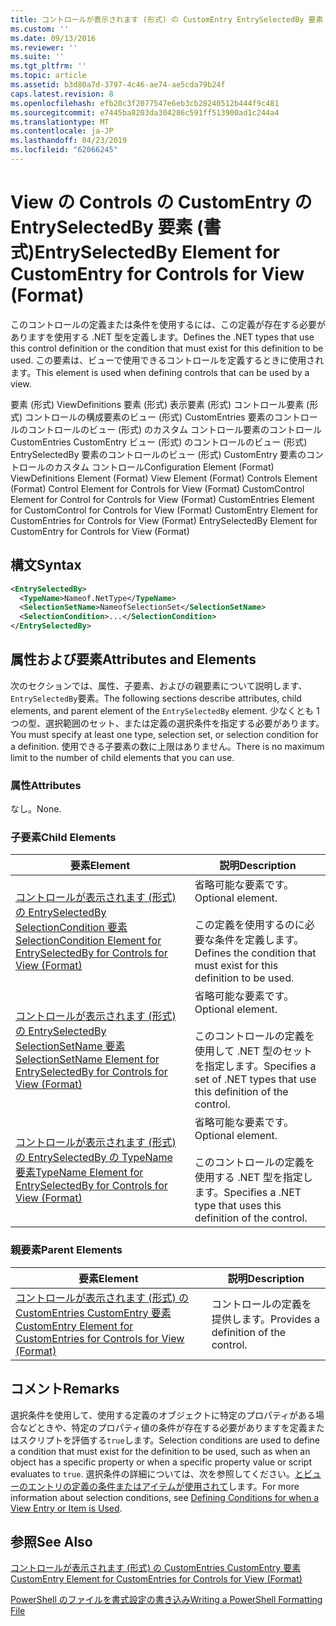 ```yaml
---
title: コントロールが表示されます (形式) の CustomEntry EntrySelectedBy 要素 |Microsoft Docs
ms.custom: ''
ms.date: 09/13/2016
ms.reviewer: ''
ms.suite: ''
ms.tgt_pltfrm: ''
ms.topic: article
ms.assetid: b3d80a7d-3797-4c46-ae74-ae5cda79b24f
caps.latest.revision: 8
ms.openlocfilehash: efb20c3f2077547e6eb3cb28240512b444f9c481
ms.sourcegitcommit: e7445ba8203da304286c591ff513900ad1c244a4
ms.translationtype: MT
ms.contentlocale: ja-JP
ms.lasthandoff: 04/23/2019
ms.locfileid: "62066245"
---
```

# <a name="entryselectedby-element-for-customentry-for-controls-for-view-format"></a><span data-ttu-id="46b4a-102">View の Controls の CustomEntry の EntrySelectedBy 要素 (書式)</span><span class="sxs-lookup"><span data-stu-id="46b4a-102">EntrySelectedBy Element for CustomEntry for Controls for View (Format)</span></span>

<span data-ttu-id="46b4a-103">このコントロールの定義または条件を使用するには、この定義が存在する必要がありますを使用する .NET 型を定義します。</span><span class="sxs-lookup"><span data-stu-id="46b4a-103">Defines the .NET types that use this control definition or the condition that must exist for this definition to be used.</span></span> <span data-ttu-id="46b4a-104">この要素は、ビューで使用できるコントロールを定義するときに使用されます。</span><span class="sxs-lookup"><span data-stu-id="46b4a-104">This element is used when defining controls that can be used by a view.</span></span>

<span data-ttu-id="46b4a-105">要素 (形式) ViewDefinitions 要素 (形式) 表示要素 (形式) コントロール要素 (形式) コントロールの構成要素のビュー (形式) CustomEntries 要素のコントロールのコントロールのビュー (形式) のカスタム コントロール要素のコントロールCustomEntries CustomEntry ビュー (形式) のコントロールのビュー (形式) EntrySelectedBy 要素のコントロールのビュー (形式) CustomEntry 要素のコントロールのカスタム コントロール</span><span class="sxs-lookup"><span data-stu-id="46b4a-105">Configuration Element (Format) ViewDefinitions Element (Format) View Element (Format) Controls Element (Format) Control Element for Controls for View (Format) CustomControl Element for Control for Controls for View (Format) CustomEntries Element for CustomControl for Controls for View (Format) CustomEntry Element for CustomEntries for Controls for View (Format) EntrySelectedBy Element for CustomEntry for Controls for View (Format)</span></span>

## <a name="syntax"></a><span data-ttu-id="46b4a-106">構文</span><span class="sxs-lookup"><span data-stu-id="46b4a-106">Syntax</span></span>

```xml
<EntrySelectedBy>
  <TypeName>Nameof.NetType</TypeName>
  <SelectionSetName>NameofSelectionSet</SelectionSetName>
  <SelectionCondition>...</SelectionCondition>
</EntrySelectedBy>
```

## <a name="attributes-and-elements"></a><span data-ttu-id="46b4a-107">属性および要素</span><span class="sxs-lookup"><span data-stu-id="46b4a-107">Attributes and Elements</span></span>

<span data-ttu-id="46b4a-108">次のセクションでは、属性、子要素、およびの親要素について説明します、`EntrySelectedBy`要素。</span><span class="sxs-lookup"><span data-stu-id="46b4a-108">The following sections describe attributes, child elements, and parent element of the `EntrySelectedBy` element.</span></span> <span data-ttu-id="46b4a-109">少なくとも 1 つの型、選択範囲のセット、または定義の選択条件を指定する必要があります。</span><span class="sxs-lookup"><span data-stu-id="46b4a-109">You must specify at least one type, selection set, or selection condition for a definition.</span></span> <span data-ttu-id="46b4a-110">使用できる子要素の数に上限はありません。</span><span class="sxs-lookup"><span data-stu-id="46b4a-110">There is no maximum limit to the number of child elements that you can use.</span></span>

### <a name="attributes"></a><span data-ttu-id="46b4a-111">属性</span><span class="sxs-lookup"><span data-stu-id="46b4a-111">Attributes</span></span>

<span data-ttu-id="46b4a-112">なし。</span><span class="sxs-lookup"><span data-stu-id="46b4a-112">None.</span></span>

### <a name="child-elements"></a><span data-ttu-id="46b4a-113">子要素</span><span class="sxs-lookup"><span data-stu-id="46b4a-113">Child Elements</span></span>

|<span data-ttu-id="46b4a-114">要素</span><span class="sxs-lookup"><span data-stu-id="46b4a-114">Element</span></span>|<span data-ttu-id="46b4a-115">説明</span><span class="sxs-lookup"><span data-stu-id="46b4a-115">Description</span></span>|
|-------------|-----------------|
|[<span data-ttu-id="46b4a-116">コントロールが表示されます (形式) の EntrySelectedBy SelectionCondition 要素</span><span class="sxs-lookup"><span data-stu-id="46b4a-116">SelectionCondition Element for EntrySelectedBy for Controls for View (Format)</span></span>](./selectioncondition-element-for-entryselectedby-for-controls-for-view-format.md)|<span data-ttu-id="46b4a-117">省略可能な要素です。</span><span class="sxs-lookup"><span data-stu-id="46b4a-117">Optional element.</span></span><br /><br /> <span data-ttu-id="46b4a-118">この定義を使用するのに必要な条件を定義します。</span><span class="sxs-lookup"><span data-stu-id="46b4a-118">Defines the condition that must exist for this definition to be used.</span></span>|
|[<span data-ttu-id="46b4a-119">コントロールが表示されます (形式) の EntrySelectedBy SelectionSetName 要素</span><span class="sxs-lookup"><span data-stu-id="46b4a-119">SelectionSetName Element for EntrySelectedBy for Controls for View (Format)</span></span>](./selectionsetname-element-for-entryselectedby-for-controls-for-view-format.md)|<span data-ttu-id="46b4a-120">省略可能な要素です。</span><span class="sxs-lookup"><span data-stu-id="46b4a-120">Optional element.</span></span><br /><br /> <span data-ttu-id="46b4a-121">このコントロールの定義を使用して .NET 型のセットを指定します。</span><span class="sxs-lookup"><span data-stu-id="46b4a-121">Specifies a set of .NET types that use this definition of the control.</span></span>|
|[<span data-ttu-id="46b4a-122">コントロールが表示されます (形式) の EntrySelectedBy の TypeName 要素</span><span class="sxs-lookup"><span data-stu-id="46b4a-122">TypeName Element for EntrySelectedBy for Controls for View (Format)</span></span>](./typename-element-for-entryselectedby-for-controls-for-view-format.md)|<span data-ttu-id="46b4a-123">省略可能な要素です。</span><span class="sxs-lookup"><span data-stu-id="46b4a-123">Optional element.</span></span><br /><br /> <span data-ttu-id="46b4a-124">このコントロールの定義を使用する .NET 型を指定します。</span><span class="sxs-lookup"><span data-stu-id="46b4a-124">Specifies a .NET type that uses this definition of the control.</span></span>|

### <a name="parent-elements"></a><span data-ttu-id="46b4a-125">親要素</span><span class="sxs-lookup"><span data-stu-id="46b4a-125">Parent Elements</span></span>

|<span data-ttu-id="46b4a-126">要素</span><span class="sxs-lookup"><span data-stu-id="46b4a-126">Element</span></span>|<span data-ttu-id="46b4a-127">説明</span><span class="sxs-lookup"><span data-stu-id="46b4a-127">Description</span></span>|
|-------------|-----------------|
|[<span data-ttu-id="46b4a-128">コントロールが表示されます (形式) の CustomEntries CustomEntry 要素</span><span class="sxs-lookup"><span data-stu-id="46b4a-128">CustomEntry Element for CustomEntries for Controls for View (Format)</span></span>](./customentry-element-for-customentries-for-controls-for-view-format.md)|<span data-ttu-id="46b4a-129">コントロールの定義を提供します。</span><span class="sxs-lookup"><span data-stu-id="46b4a-129">Provides a definition of the control.</span></span>|

## <a name="remarks"></a><span data-ttu-id="46b4a-130">コメント</span><span class="sxs-lookup"><span data-stu-id="46b4a-130">Remarks</span></span>

<span data-ttu-id="46b4a-131">選択条件を使用して、使用する定義のオブジェクトに特定のプロパティがある場合などときや、特定のプロパティ値の条件が存在する必要がありますを定義またはスクリプトを評価する`true`します。</span><span class="sxs-lookup"><span data-stu-id="46b4a-131">Selection conditions are used to define a condition that must exist for the definition to be used, such as when an object has a specific property or when a specific property value or script evaluates to `true`.</span></span> <span data-ttu-id="46b4a-132">選択条件の詳細については、次を参照してください。[とビューのエントリの定義の条件またはアイテムが使用されて](./defining-conditions-for-displaying-data.md)します。</span><span class="sxs-lookup"><span data-stu-id="46b4a-132">For more information about selection conditions, see [Defining Conditions for when a View Entry or Item is Used](./defining-conditions-for-displaying-data.md).</span></span>

## <a name="see-also"></a><span data-ttu-id="46b4a-133">参照</span><span class="sxs-lookup"><span data-stu-id="46b4a-133">See Also</span></span>

[<span data-ttu-id="46b4a-134">コントロールが表示されます (形式) の CustomEntries CustomEntry 要素</span><span class="sxs-lookup"><span data-stu-id="46b4a-134">CustomEntry Element for CustomEntries for Controls for View (Format)</span></span>](./customentry-element-for-customentries-for-controls-for-view-format.md)

[<span data-ttu-id="46b4a-135">PowerShell のファイルを書式設定の書き込み</span><span class="sxs-lookup"><span data-stu-id="46b4a-135">Writing a PowerShell Formatting File</span></span>](./writing-a-powershell-formatting-file.md)
